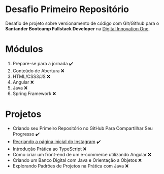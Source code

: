 # Desafio Primeiro Repositório

Desafio de projeto sobre versionamento de código com Git/Github para o **Santander Bootcamp Fullstack Developer** na [Digital Innovation One](https://www.dio.me).

# Módulos

 1. Prepare-se para a jornada :heavy_check_mark:
 2. Conteúdo de Abertura :x:
 3. HTML/CSS3/JS :x:
 4. Angular :x:
 5. Java :x:
 6. Spring Framework :x:

# Projetos

- Criando seu Primeiro Repositório no GitHub Para Compartilhar Seu Progresso :heavy_check_mark:
- [Recriando a página inicial do Instagram](https://github.com/devsent/instagram-clone-dio) :heavy_check_mark:
- Introdução Prática ao TypeScript :x:
- Como criar um front-end de um e-commerce utilizando Angular :x:
- Criando um Banco Digital com Java e Orientação a Objetos :x:
- Explorando Padrões de Projetos na Prática com Java :x:
